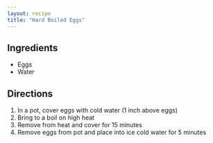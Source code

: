 ```yaml
---
layout: recipe
title: "Hard Boiled Eggs"
---
```


## Ingredients

- Eggs
- Water

## Directions

1. In a pot, cover eggs with cold water (1 inch above eggs)
2. Bring to a boil on high heat
3. Remove from heat and cover for 15 minutes
4. Remove eggs from pot and place into ice cold water for 5 minutes